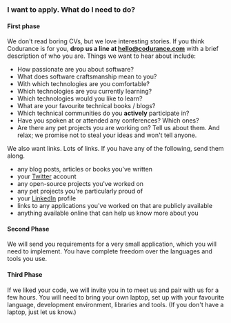 ### I want to apply. What do I need to do?

#### First phase

We don't read boring CVs, but we love interesting stories. If you think Codurance is for you, **drop us a line at [hello@codurance.com](mailto:hello@codurance.com)** with a brief description of who you are. Things we want to hear about include:

  * How passionate are you about software?
  * What does software craftsmanship mean to you?
  * With which technologies are you comfortable?
  * Which technologies are you currently learning?
  * Which technologies would you like to learn?
  * What are your favourite technical books / blogs?
  * Which technical communities do you **actively** participate in?
  * Have you spoken at or attended any conferences? Which ones?
  * Are there any pet projects you are working on? Tell us about them. And relax; we promise not to steal your ideas and won't tell anyone.

We also want links. Lots of links. If you have any of the following, send them along.

  * any blog posts, articles or books you've written
  * your [Twitter](https://twitter.com/) account
  * any open-source projects you've worked on
  * any pet projects you're particularly proud of
  * your [LinkedIn](https://linkedin.com/) profile
  * links to any applications you've worked on that are publicly available
  * anything available online that can help us know more about you

#### Second Phase

We will send you requirements for a very small application, which you will need to implement. You have complete freedom over the languages and tools you use.

#### Third Phase

If we liked your code, we will invite you in to meet us and pair with us for a few hours. You will need to bring your own laptop, set up with your favourite language, development environment, libraries and tools. (If you don't have a laptop, just let us know.)
